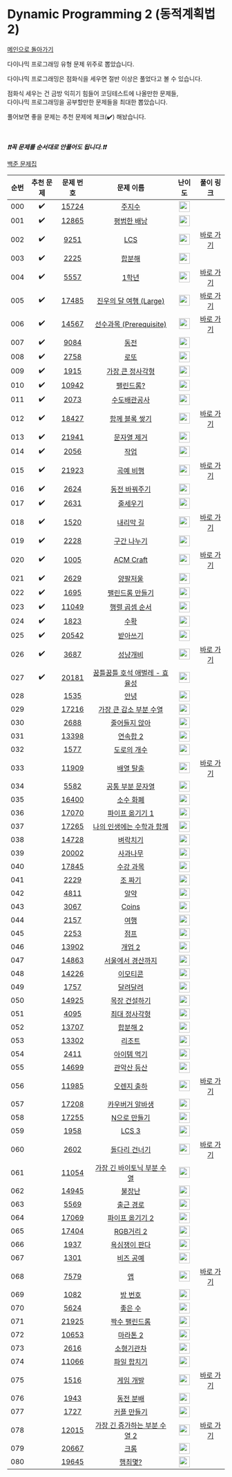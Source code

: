 # Dynamic Programming 2 (동적계획법 2)

[메인으로 돌아가기](https://github.com/tony9402/baekjoon)

다이나믹 프로그래밍 유형 문제 위주로 뽑았습니다.

다이나믹 프로그래밍은 점화식을 세우면 절반 이상은 풀었다고 볼 수 있습니다.

점화식 세우는 건 금방 익히기 힘들어 코딩테스트에 나올만한 문제들,   
다이나믹 프로그래밍을 공부할만한 문제들을 최대한 뽑았습니다.

풀어보면 좋을 문제는 추천 문제에 체크(:heavy_check_mark:) 해놨습니다.

<br>

***❗️❗️꼭 문제를 순서대로 안풀어도 됩니다.❗️❗️***

[백준 문제집](https://www.acmicpc.net/workbook/view/7021)


|순번|추천 문제|문제 번호|문제 이름|난이도|풀이 링크|
|:--:|:--:|:--:|:--:|:--:|:--:|
|000|:heavy_check_mark:|<a href="https://www.acmicpc.net/problem/15724" target="_blank">15724</a>|<a href="https://www.acmicpc.net/problem/15724" target="_blank">주지수</a>|<img height="25px" width="25px" src="https://static.solved.ac/tier_small/10.svg"/>||
|001|:heavy_check_mark:|<a href="https://www.acmicpc.net/problem/12865" target="_blank">12865</a>|<a href="https://www.acmicpc.net/problem/12865" target="_blank">평범한 배낭</a>|<img height="25px" width="25px" src="https://static.solved.ac/tier_small/11.svg"/>||
|002|:heavy_check_mark:|<a href="https://www.acmicpc.net/problem/9251" target="_blank">9251</a>|<a href="https://www.acmicpc.net/problem/9251" target="_blank">LCS</a>|<img height="25px" width="25px" src="https://static.solved.ac/tier_small/11.svg"/>|<a href="https://github.com/tony9402/algorithm-solutions/tree/main/solutions/baekjoon/9251" target="_blank">바로 가기</a>|
|003|:heavy_check_mark:|<a href="https://www.acmicpc.net/problem/2225" target="_blank">2225</a>|<a href="https://www.acmicpc.net/problem/2225" target="_blank">합분해</a>|<img height="25px" width="25px" src="https://static.solved.ac/tier_small/11.svg"/>||
|004|:heavy_check_mark:|<a href="https://www.acmicpc.net/problem/5557" target="_blank">5557</a>|<a href="https://www.acmicpc.net/problem/5557" target="_blank">1학년</a>|<img height="25px" width="25px" src="https://static.solved.ac/tier_small/11.svg"/>|<a href="https://github.com/tony9402/algorithm-solutions/tree/main/solutions/baekjoon/5557" target="_blank">바로 가기</a>|
|005|:heavy_check_mark:|<a href="https://www.acmicpc.net/problem/17485" target="_blank">17485</a>|<a href="https://www.acmicpc.net/problem/17485" target="_blank">진우의 달 여행 (Large)</a>|<img height="25px" width="25px" src="https://static.solved.ac/tier_small/11.svg"/>|<a href="https://github.com/tony9402/algorithm-solutions/tree/main/solutions/baekjoon/17485" target="_blank">바로 가기</a>|
|006|:heavy_check_mark:|<a href="https://www.acmicpc.net/problem/14567" target="_blank">14567</a>|<a href="https://www.acmicpc.net/problem/14567" target="_blank">선수과목 (Prerequisite)</a>|<img height="25px" width="25px" src="https://static.solved.ac/tier_small/11.svg"/>|<a href="https://github.com/tony9402/algorithm-solutions/tree/main/solutions/baekjoon/14567" target="_blank">바로 가기</a>|
|007|:heavy_check_mark:|<a href="https://www.acmicpc.net/problem/9084" target="_blank">9084</a>|<a href="https://www.acmicpc.net/problem/9084" target="_blank">동전</a>|<img height="25px" width="25px" src="https://static.solved.ac/tier_small/11.svg"/>||
|008|:heavy_check_mark:|<a href="https://www.acmicpc.net/problem/2758" target="_blank">2758</a>|<a href="https://www.acmicpc.net/problem/2758" target="_blank">로또</a>|<img height="25px" width="25px" src="https://static.solved.ac/tier_small/12.svg"/>||
|009|:heavy_check_mark:|<a href="https://www.acmicpc.net/problem/1915" target="_blank">1915</a>|<a href="https://www.acmicpc.net/problem/1915" target="_blank">가장 큰 정사각형</a>|<img height="25px" width="25px" src="https://static.solved.ac/tier_small/12.svg"/>||
|010|:heavy_check_mark:|<a href="https://www.acmicpc.net/problem/10942" target="_blank">10942</a>|<a href="https://www.acmicpc.net/problem/10942" target="_blank">팰린드롬?</a>|<img height="25px" width="25px" src="https://static.solved.ac/tier_small/12.svg"/>||
|011|:heavy_check_mark:|<a href="https://www.acmicpc.net/problem/2073" target="_blank">2073</a>|<a href="https://www.acmicpc.net/problem/2073" target="_blank">수도배관공사</a>|<img height="25px" width="25px" src="https://static.solved.ac/tier_small/12.svg"/>||
|012|:heavy_check_mark:|<a href="https://www.acmicpc.net/problem/18427" target="_blank">18427</a>|<a href="https://www.acmicpc.net/problem/18427" target="_blank">함께 블록 쌓기</a>|<img height="25px" width="25px" src="https://static.solved.ac/tier_small/12.svg"/>|<a href="https://github.com/tony9402/algorithm-solutions/tree/main/solutions/baekjoon/18427" target="_blank">바로 가기</a>|
|013|:heavy_check_mark:|<a href="https://www.acmicpc.net/problem/21941" target="_blank">21941</a>|<a href="https://www.acmicpc.net/problem/21941" target="_blank">문자열 제거</a>|<img height="25px" width="25px" src="https://static.solved.ac/tier_small/12.svg"/>||
|014|:heavy_check_mark:|<a href="https://www.acmicpc.net/problem/2056" target="_blank">2056</a>|<a href="https://www.acmicpc.net/problem/2056" target="_blank">작업</a>|<img height="25px" width="25px" src="https://static.solved.ac/tier_small/12.svg"/>||
|015|:heavy_check_mark:|<a href="https://www.acmicpc.net/problem/21923" target="_blank">21923</a>|<a href="https://www.acmicpc.net/problem/21923" target="_blank">곡예 비행</a>|<img height="25px" width="25px" src="https://static.solved.ac/tier_small/12.svg"/>|<a href="https://github.com/tony9402/algorithm-solutions/tree/main/solutions/baekjoon/21923" target="_blank">바로 가기</a>|
|016|:heavy_check_mark:|<a href="https://www.acmicpc.net/problem/2624" target="_blank">2624</a>|<a href="https://www.acmicpc.net/problem/2624" target="_blank">동전 바꿔주기</a>|<img height="25px" width="25px" src="https://static.solved.ac/tier_small/12.svg"/>||
|017|:heavy_check_mark:|<a href="https://www.acmicpc.net/problem/2631" target="_blank">2631</a>|<a href="https://www.acmicpc.net/problem/2631" target="_blank">줄세우기</a>|<img height="25px" width="25px" src="https://static.solved.ac/tier_small/12.svg"/>||
|018|:heavy_check_mark:|<a href="https://www.acmicpc.net/problem/1520" target="_blank">1520</a>|<a href="https://www.acmicpc.net/problem/1520" target="_blank">내리막 길</a>|<img height="25px" width="25px" src="https://static.solved.ac/tier_small/13.svg"/>|<a href="https://github.com/tony9402/algorithm-solutions/tree/main/solutions/baekjoon/1520" target="_blank">바로 가기</a>|
|019|:heavy_check_mark:|<a href="https://www.acmicpc.net/problem/2228" target="_blank">2228</a>|<a href="https://www.acmicpc.net/problem/2228" target="_blank">구간 나누기</a>|<img height="25px" width="25px" src="https://static.solved.ac/tier_small/13.svg"/>||
|020|:heavy_check_mark:|<a href="https://www.acmicpc.net/problem/1005" target="_blank">1005</a>|<a href="https://www.acmicpc.net/problem/1005" target="_blank">ACM Craft</a>|<img height="25px" width="25px" src="https://static.solved.ac/tier_small/13.svg"/>|<a href="https://github.com/tony9402/algorithm-solutions/tree/main/solutions/baekjoon/1005" target="_blank">바로 가기</a>|
|021|:heavy_check_mark:|<a href="https://www.acmicpc.net/problem/2629" target="_blank">2629</a>|<a href="https://www.acmicpc.net/problem/2629" target="_blank">양팔저울</a>|<img height="25px" width="25px" src="https://static.solved.ac/tier_small/13.svg"/>||
|022|:heavy_check_mark:|<a href="https://www.acmicpc.net/problem/1695" target="_blank">1695</a>|<a href="https://www.acmicpc.net/problem/1695" target="_blank">팰린드롬 만들기</a>|<img height="25px" width="25px" src="https://static.solved.ac/tier_small/13.svg"/>||
|023|:heavy_check_mark:|<a href="https://www.acmicpc.net/problem/11049" target="_blank">11049</a>|<a href="https://www.acmicpc.net/problem/11049" target="_blank">행렬 곱셈 순서</a>|<img height="25px" width="25px" src="https://static.solved.ac/tier_small/13.svg"/>||
|024|:heavy_check_mark:|<a href="https://www.acmicpc.net/problem/1823" target="_blank">1823</a>|<a href="https://www.acmicpc.net/problem/1823" target="_blank">수확</a>|<img height="25px" width="25px" src="https://static.solved.ac/tier_small/13.svg"/>||
|025|:heavy_check_mark:|<a href="https://www.acmicpc.net/problem/20542" target="_blank">20542</a>|<a href="https://www.acmicpc.net/problem/20542" target="_blank">받아쓰기</a>|<img height="25px" width="25px" src="https://static.solved.ac/tier_small/13.svg"/>||
|026|:heavy_check_mark:|<a href="https://www.acmicpc.net/problem/3687" target="_blank">3687</a>|<a href="https://www.acmicpc.net/problem/3687" target="_blank">성냥개비</a>|<img height="25px" width="25px" src="https://static.solved.ac/tier_small/14.svg"/>|<a href="https://github.com/tony9402/algorithm-solutions/tree/main/solutions/baekjoon/3687" target="_blank">바로 가기</a>|
|027|:heavy_check_mark:|<a href="https://www.acmicpc.net/problem/20181" target="_blank">20181</a>|<a href="https://www.acmicpc.net/problem/20181" target="_blank">꿈틀꿈틀 호석 애벌레 - 효율성</a>|<img height="25px" width="25px" src="https://static.solved.ac/tier_small/14.svg"/>||
|028||<a href="https://www.acmicpc.net/problem/1535" target="_blank">1535</a>|<a href="https://www.acmicpc.net/problem/1535" target="_blank">안녕</a>|<img height="25px" width="25px" src="https://static.solved.ac/tier_small/9.svg"/>||
|029||<a href="https://www.acmicpc.net/problem/17216" target="_blank">17216</a>|<a href="https://www.acmicpc.net/problem/17216" target="_blank">가장 큰 감소 부분 수열</a>|<img height="25px" width="25px" src="https://static.solved.ac/tier_small/9.svg"/>||
|030||<a href="https://www.acmicpc.net/problem/2688" target="_blank">2688</a>|<a href="https://www.acmicpc.net/problem/2688" target="_blank">줄어들지 않아</a>|<img height="25px" width="25px" src="https://static.solved.ac/tier_small/10.svg"/>||
|031||<a href="https://www.acmicpc.net/problem/13398" target="_blank">13398</a>|<a href="https://www.acmicpc.net/problem/13398" target="_blank">연속합 2</a>|<img height="25px" width="25px" src="https://static.solved.ac/tier_small/11.svg"/>||
|032||<a href="https://www.acmicpc.net/problem/1577" target="_blank">1577</a>|<a href="https://www.acmicpc.net/problem/1577" target="_blank">도로의 개수</a>|<img height="25px" width="25px" src="https://static.solved.ac/tier_small/11.svg"/>||
|033||<a href="https://www.acmicpc.net/problem/11909" target="_blank">11909</a>|<a href="https://www.acmicpc.net/problem/11909" target="_blank">배열 탈출</a>|<img height="25px" width="25px" src="https://static.solved.ac/tier_small/11.svg"/>|<a href="https://github.com/tony9402/algorithm-solutions/tree/main/solutions/baekjoon/11909" target="_blank">바로 가기</a>|
|034||<a href="https://www.acmicpc.net/problem/5582" target="_blank">5582</a>|<a href="https://www.acmicpc.net/problem/5582" target="_blank">공통 부분 문자열</a>|<img height="25px" width="25px" src="https://static.solved.ac/tier_small/11.svg"/>||
|035||<a href="https://www.acmicpc.net/problem/16400" target="_blank">16400</a>|<a href="https://www.acmicpc.net/problem/16400" target="_blank">소수 화폐</a>|<img height="25px" width="25px" src="https://static.solved.ac/tier_small/11.svg"/>||
|036||<a href="https://www.acmicpc.net/problem/17070" target="_blank">17070</a>|<a href="https://www.acmicpc.net/problem/17070" target="_blank">파이프 옮기기 1</a>|<img height="25px" width="25px" src="https://static.solved.ac/tier_small/11.svg"/>||
|037||<a href="https://www.acmicpc.net/problem/17265" target="_blank">17265</a>|<a href="https://www.acmicpc.net/problem/17265" target="_blank">나의 인생에는 수학과 함께</a>|<img height="25px" width="25px" src="https://static.solved.ac/tier_small/11.svg"/>||
|038||<a href="https://www.acmicpc.net/problem/14728" target="_blank">14728</a>|<a href="https://www.acmicpc.net/problem/14728" target="_blank">벼락치기</a>|<img height="25px" width="25px" src="https://static.solved.ac/tier_small/11.svg"/>||
|039||<a href="https://www.acmicpc.net/problem/20002" target="_blank">20002</a>|<a href="https://www.acmicpc.net/problem/20002" target="_blank">사과나무</a>|<img height="25px" width="25px" src="https://static.solved.ac/tier_small/11.svg"/>||
|040||<a href="https://www.acmicpc.net/problem/17845" target="_blank">17845</a>|<a href="https://www.acmicpc.net/problem/17845" target="_blank">수강 과목</a>|<img height="25px" width="25px" src="https://static.solved.ac/tier_small/11.svg"/>||
|041||<a href="https://www.acmicpc.net/problem/2229" target="_blank">2229</a>|<a href="https://www.acmicpc.net/problem/2229" target="_blank">조 짜기</a>|<img height="25px" width="25px" src="https://static.solved.ac/tier_small/11.svg"/>||
|042||<a href="https://www.acmicpc.net/problem/4811" target="_blank">4811</a>|<a href="https://www.acmicpc.net/problem/4811" target="_blank">알약</a>|<img height="25px" width="25px" src="https://static.solved.ac/tier_small/11.svg"/>||
|043||<a href="https://www.acmicpc.net/problem/3067" target="_blank">3067</a>|<a href="https://www.acmicpc.net/problem/3067" target="_blank">Coins</a>|<img height="25px" width="25px" src="https://static.solved.ac/tier_small/11.svg"/>||
|044||<a href="https://www.acmicpc.net/problem/2157" target="_blank">2157</a>|<a href="https://www.acmicpc.net/problem/2157" target="_blank">여행</a>|<img height="25px" width="25px" src="https://static.solved.ac/tier_small/12.svg"/>||
|045||<a href="https://www.acmicpc.net/problem/2253" target="_blank">2253</a>|<a href="https://www.acmicpc.net/problem/2253" target="_blank">점프</a>|<img height="25px" width="25px" src="https://static.solved.ac/tier_small/12.svg"/>||
|046||<a href="https://www.acmicpc.net/problem/13902" target="_blank">13902</a>|<a href="https://www.acmicpc.net/problem/13902" target="_blank">개업 2</a>|<img height="25px" width="25px" src="https://static.solved.ac/tier_small/12.svg"/>||
|047||<a href="https://www.acmicpc.net/problem/14863" target="_blank">14863</a>|<a href="https://www.acmicpc.net/problem/14863" target="_blank">서울에서 경산까지</a>|<img height="25px" width="25px" src="https://static.solved.ac/tier_small/12.svg"/>||
|048||<a href="https://www.acmicpc.net/problem/14226" target="_blank">14226</a>|<a href="https://www.acmicpc.net/problem/14226" target="_blank">이모티콘</a>|<img height="25px" width="25px" src="https://static.solved.ac/tier_small/12.svg"/>||
|049||<a href="https://www.acmicpc.net/problem/1757" target="_blank">1757</a>|<a href="https://www.acmicpc.net/problem/1757" target="_blank">달려달려</a>|<img height="25px" width="25px" src="https://static.solved.ac/tier_small/12.svg"/>||
|050||<a href="https://www.acmicpc.net/problem/14925" target="_blank">14925</a>|<a href="https://www.acmicpc.net/problem/14925" target="_blank">목장 건설하기</a>|<img height="25px" width="25px" src="https://static.solved.ac/tier_small/12.svg"/>||
|051||<a href="https://www.acmicpc.net/problem/4095" target="_blank">4095</a>|<a href="https://www.acmicpc.net/problem/4095" target="_blank">최대 정사각형</a>|<img height="25px" width="25px" src="https://static.solved.ac/tier_small/12.svg"/>||
|052||<a href="https://www.acmicpc.net/problem/13707" target="_blank">13707</a>|<a href="https://www.acmicpc.net/problem/13707" target="_blank">합분해 2</a>|<img height="25px" width="25px" src="https://static.solved.ac/tier_small/12.svg"/>||
|053||<a href="https://www.acmicpc.net/problem/13302" target="_blank">13302</a>|<a href="https://www.acmicpc.net/problem/13302" target="_blank">리조트</a>|<img height="25px" width="25px" src="https://static.solved.ac/tier_small/12.svg"/>||
|054||<a href="https://www.acmicpc.net/problem/2411" target="_blank">2411</a>|<a href="https://www.acmicpc.net/problem/2411" target="_blank">아이템 먹기</a>|<img height="25px" width="25px" src="https://static.solved.ac/tier_small/12.svg"/>||
|055||<a href="https://www.acmicpc.net/problem/14699" target="_blank">14699</a>|<a href="https://www.acmicpc.net/problem/14699" target="_blank">관악산 등산</a>|<img height="25px" width="25px" src="https://static.solved.ac/tier_small/12.svg"/>||
|056||<a href="https://www.acmicpc.net/problem/11985" target="_blank">11985</a>|<a href="https://www.acmicpc.net/problem/11985" target="_blank">오렌지 출하</a>|<img height="25px" width="25px" src="https://static.solved.ac/tier_small/12.svg"/>|<a href="https://github.com/tony9402/algorithm-solutions/tree/main/solutions/baekjoon/11985" target="_blank">바로 가기</a>|
|057||<a href="https://www.acmicpc.net/problem/17208" target="_blank">17208</a>|<a href="https://www.acmicpc.net/problem/17208" target="_blank">카우버거 알바생</a>|<img height="25px" width="25px" src="https://static.solved.ac/tier_small/12.svg"/>||
|058||<a href="https://www.acmicpc.net/problem/17255" target="_blank">17255</a>|<a href="https://www.acmicpc.net/problem/17255" target="_blank">N으로 만들기</a>|<img height="25px" width="25px" src="https://static.solved.ac/tier_small/12.svg"/>||
|059||<a href="https://www.acmicpc.net/problem/1958" target="_blank">1958</a>|<a href="https://www.acmicpc.net/problem/1958" target="_blank">LCS 3</a>|<img height="25px" width="25px" src="https://static.solved.ac/tier_small/12.svg"/>||
|060||<a href="https://www.acmicpc.net/problem/2602" target="_blank">2602</a>|<a href="https://www.acmicpc.net/problem/2602" target="_blank">돌다리 건너기</a>|<img height="25px" width="25px" src="https://static.solved.ac/tier_small/12.svg"/>|<a href="https://github.com/tony9402/algorithm-solutions/tree/main/solutions/baekjoon/2602" target="_blank">바로 가기</a>|
|061||<a href="https://www.acmicpc.net/problem/11054" target="_blank">11054</a>|<a href="https://www.acmicpc.net/problem/11054" target="_blank">가장 긴 바이토닉 부분 수열</a>|<img height="25px" width="25px" src="https://static.solved.ac/tier_small/12.svg"/>||
|062||<a href="https://www.acmicpc.net/problem/14945" target="_blank">14945</a>|<a href="https://www.acmicpc.net/problem/14945" target="_blank">불장난</a>|<img height="25px" width="25px" src="https://static.solved.ac/tier_small/12.svg"/>||
|063||<a href="https://www.acmicpc.net/problem/5569" target="_blank">5569</a>|<a href="https://www.acmicpc.net/problem/5569" target="_blank">출근 경로</a>|<img height="25px" width="25px" src="https://static.solved.ac/tier_small/12.svg"/>||
|064||<a href="https://www.acmicpc.net/problem/17069" target="_blank">17069</a>|<a href="https://www.acmicpc.net/problem/17069" target="_blank">파이프 옮기기 2</a>|<img height="25px" width="25px" src="https://static.solved.ac/tier_small/12.svg"/>||
|065||<a href="https://www.acmicpc.net/problem/17404" target="_blank">17404</a>|<a href="https://www.acmicpc.net/problem/17404" target="_blank">RGB거리 2</a>|<img height="25px" width="25px" src="https://static.solved.ac/tier_small/12.svg"/>||
|066||<a href="https://www.acmicpc.net/problem/1937" target="_blank">1937</a>|<a href="https://www.acmicpc.net/problem/1937" target="_blank">욕심쟁이 판다</a>|<img height="25px" width="25px" src="https://static.solved.ac/tier_small/13.svg"/>||
|067||<a href="https://www.acmicpc.net/problem/1301" target="_blank">1301</a>|<a href="https://www.acmicpc.net/problem/1301" target="_blank">비즈 공예</a>|<img height="25px" width="25px" src="https://static.solved.ac/tier_small/13.svg"/>||
|068||<a href="https://www.acmicpc.net/problem/7579" target="_blank">7579</a>|<a href="https://www.acmicpc.net/problem/7579" target="_blank">앱</a>|<img height="25px" width="25px" src="https://static.solved.ac/tier_small/13.svg"/>|<a href="https://github.com/tony9402/algorithm-solutions/tree/main/solutions/baekjoon/7579" target="_blank">바로 가기</a>|
|069||<a href="https://www.acmicpc.net/problem/1082" target="_blank">1082</a>|<a href="https://www.acmicpc.net/problem/1082" target="_blank">방 번호</a>|<img height="25px" width="25px" src="https://static.solved.ac/tier_small/13.svg"/>||
|070||<a href="https://www.acmicpc.net/problem/5624" target="_blank">5624</a>|<a href="https://www.acmicpc.net/problem/5624" target="_blank">좋은 수</a>|<img height="25px" width="25px" src="https://static.solved.ac/tier_small/13.svg"/>||
|071||<a href="https://www.acmicpc.net/problem/21925" target="_blank">21925</a>|<a href="https://www.acmicpc.net/problem/21925" target="_blank">짝수 팰린드롬</a>|<img height="25px" width="25px" src="https://static.solved.ac/tier_small/13.svg"/>||
|072||<a href="https://www.acmicpc.net/problem/10653" target="_blank">10653</a>|<a href="https://www.acmicpc.net/problem/10653" target="_blank">마라톤 2</a>|<img height="25px" width="25px" src="https://static.solved.ac/tier_small/13.svg"/>||
|073||<a href="https://www.acmicpc.net/problem/2616" target="_blank">2616</a>|<a href="https://www.acmicpc.net/problem/2616" target="_blank">소형기관차</a>|<img height="25px" width="25px" src="https://static.solved.ac/tier_small/13.svg"/>||
|074||<a href="https://www.acmicpc.net/problem/11066" target="_blank">11066</a>|<a href="https://www.acmicpc.net/problem/11066" target="_blank">파일 합치기</a>|<img height="25px" width="25px" src="https://static.solved.ac/tier_small/13.svg"/>||
|075||<a href="https://www.acmicpc.net/problem/1516" target="_blank">1516</a>|<a href="https://www.acmicpc.net/problem/1516" target="_blank">게임 개발</a>|<img height="25px" width="25px" src="https://static.solved.ac/tier_small/13.svg"/>|<a href="https://github.com/tony9402/algorithm-solutions/tree/main/solutions/baekjoon/1516" target="_blank">바로 가기</a>|
|076||<a href="https://www.acmicpc.net/problem/1943" target="_blank">1943</a>|<a href="https://www.acmicpc.net/problem/1943" target="_blank">동전 분배</a>|<img height="25px" width="25px" src="https://static.solved.ac/tier_small/14.svg"/>||
|077||<a href="https://www.acmicpc.net/problem/1727" target="_blank">1727</a>|<a href="https://www.acmicpc.net/problem/1727" target="_blank">커플 만들기</a>|<img height="25px" width="25px" src="https://static.solved.ac/tier_small/14.svg"/>||
|078||<a href="https://www.acmicpc.net/problem/12015" target="_blank">12015</a>|<a href="https://www.acmicpc.net/problem/12015" target="_blank">가장 긴 증가하는 부분 수열 2</a>|<img height="25px" width="25px" src="https://static.solved.ac/tier_small/14.svg"/>|<a href="https://github.com/tony9402/algorithm-solutions/tree/main/solutions/baekjoon/12015" target="_blank">바로 가기</a>|
|079||<a href="https://www.acmicpc.net/problem/20667" target="_blank">20667</a>|<a href="https://www.acmicpc.net/problem/20667" target="_blank">크롬</a>|<img height="25px" width="25px" src="https://static.solved.ac/tier_small/15.svg"/>||
|080||<a href="https://www.acmicpc.net/problem/19645" target="_blank">19645</a>|<a href="https://www.acmicpc.net/problem/19645" target="_blank">햄최몇?</a>|<img height="25px" width="25px" src="https://static.solved.ac/tier_small/15.svg"/>||